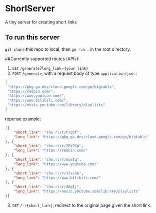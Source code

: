 # ShorlServer
A tiny server for creating short links


## To run this server
`git clone` this repo to local, then `go run .` in the root directory.

##Currently supported routes (APIs):
1. `GET` `/generate`?`long_link`=`{your link}`
2. `POST` `/generate`, with a request body of type `application/json`:
```json
[
 "https://pkg.go.dev/cloud.google.com/go/bigtable",
 "https://reqbin.com/",
 "https://www.youtube.com/",
 "https://www.bilibili.com/",
 "https://music.youtube.com/library/playlists"
]
```

reponse example:
```json
[{
    "short_link": "sho.rl/r/P7qOf",
    "long_link": "https://pkg.go.dev/cloud.google.com/go/bigtable"
}, {
    "short_link": "sho.rl/r/2RY91W",
    "long_link": "https://reqbin.com/"
}, {
    "short_link": "sho.rl/r/moaTq",
    "long_link": "https://www.youtube.com/"
}, {
    "short_link": "sho.rl/r/17xLbG",
    "long_link": "https://www.bilibili.com/"
}, {
    "short_link": "sho.rl/r/46gfj",
    "long_link": "https://music.youtube.com/library/playlists"
}]
```

3. `GET` `/r/{short_link}`, redirect to the original page given the short link.
